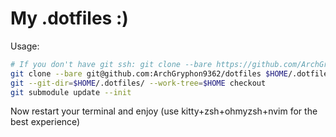 # My .dotfiles :)

Usage:
```sh
# If you don't have git ssh: git clone --bare https://github.com/ArchGryphon9362/dotfiles $HOME/.dotfiles
git clone --bare git@github.com:ArchGryphon9362/dotfiles $HOME/.dotfiles
git --git-dir=$HOME/.dotfiles/ --work-tree=$HOME checkout
git submodule update --init
```

Now restart your terminal and enjoy (use kitty+zsh+ohmyzsh+nvim for the best experience)
